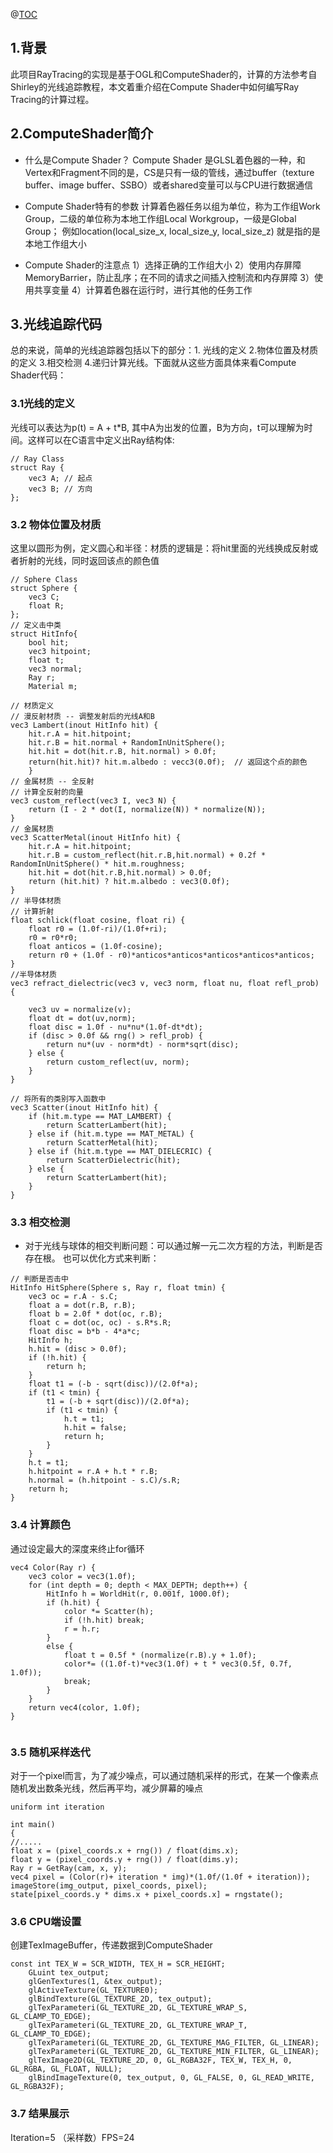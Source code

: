 @[TOC](GPU光线追踪)
## 1.背景
此项目RayTracing的实现是基于OGL和ComputeShader的，计算的方法参考自Shirley的光线追踪教程，本文着重介绍在Compute Shader中如何编写Ray Tracing的计算过程。 
## 2.ComputeShader简介
 - 什么是Compute Shader？ 
Compute Shader 是GLSL着色器的一种，和Vertex和Fragment不同的是，CS是只有一级的管线，通过buffer（texture buffer、image buffer、SSBO）或者shared变量可以与CPU进行数据通信 
- Compute Shader特有的参数
计算着色器任务以组为单位，称为工作组Work Group，二级的单位称为本地工作组Local Workgroup，一级是Global Group； 例如location(local_size_x, local_size_y, local_size_z) 就是指的是本地工作组大小 

- Compute Shader的注意点
1）选择正确的工作组大小  2）使用内存屏障MemoryBarrier，防止乱序；在不同的请求之间插入控制流和内存屏障 3）使用共享变量  4）计算着色器在运行时，进行其他的任务工作

## 3.光线追踪代码
总的来说，简单的光线追踪器包括以下的部分：1. 光线的定义   2.物体位置及材质的定义 3.相交检测  4.递归计算光线。下面就从这些方面具体来看Compute Shader代码：

### 3.1光线的定义
光线可以表达为p(t) = A + t*B, 其中A为出发的位置，B为方向，t可以理解为时间。这样可以在C语言中定义出Ray结构体: 
```
// Ray Class
struct Ray { 
	vec3 A; // 起点 
	vec3 B; // 方向
};
```
### 3.2 物体位置及材质
这里以圆形为例，定义圆心和半径：材质的逻辑是：将hit里面的光线换成反射或者折射的光线，同时返回该点的颜色值 
```
// Sphere Class
struct Sphere {
	vec3 C;
	float R;
};
// 定义击中类 
struct HitInfo{
	bool hit; 
	vec3 hitpoint; 
	float t; 
	vec3 normal; 
	Ray r; 
	Material m; 

// 材质定义
// 漫反射材质 -- 调整发射后的光线A和B
vec3 Lambert(inout HitInfo hit) {
	hit.r.A = hit.hitpoint; 
	hit.r.B = hit.normal + RandomInUnitSphere(); 
	hit.hit = dot(hit.r.B, hit.normal) > 0.0f; 
	return(hit.hit)? hit.m.albedo : vecc3(0.0f);  // 返回这个点的颜色
	} 	
// 金属材质 -- 全反射
// 计算全反射的向量 
vec3 custom_reflect(vec3 I, vec3 N) {
	return (I - 2 * dot(I, normalize(N)) * normalize(N));
}
// 金属材质 
vec3 ScatterMetal(inout HitInfo hit) {
	hit.r.A = hit.hitpoint;
	hit.r.B = custom_reflect(hit.r.B,hit.normal) + 0.2f * RandomInUnitSphere() * hit.m.roughness;
	hit.hit = dot(hit.r.B,hit.normal) > 0.0f;
	return (hit.hit) ? hit.m.albedo : vec3(0.0f);
}
// 半导体材质 
// 计算折射 
float schlick(float cosine, float ri) {
	float r0 = (1.0f-ri)/(1.0f+ri);
	r0 = r0*r0;
	float anticos = (1.0f-cosine);
	return r0 + (1.0f - r0)*anticos*anticos*anticos*anticos*anticos;
}
//半导体材质 
vec3 refract_dielectric(vec3 v, vec3 norm, float nu, float refl_prob) {
	
	vec3 uv = normalize(v);
	float dt = dot(uv,norm);
	float disc = 1.0f - nu*nu*(1.0f-dt*dt);
	if (disc > 0.0f && rng() > refl_prob) {
		return nu*(uv - norm*dt) - norm*sqrt(disc);
	} else {
		return custom_reflect(uv, norm);
	}
}

// 将所有的类别写入函数中
vec3 Scatter(inout HitInfo hit) {
	if (hit.m.type == MAT_LAMBERT) {
		return ScatterLambert(hit);
	} else if (hit.m.type == MAT_METAL) {
		return ScatterMetal(hit);
	} else if (hit.m.type == MAT_DIELECRIC) {
		return ScatterDielectric(hit);
	} else {
		return ScatterLambert(hit);
	}
}

```
### 3.3 相交检测 

 - 对于光线与球体的相交判断问题：可以通过解一元二次方程的方法，判断是否存在根。 也可以优化方式来判断： 
```
// 判断是否击中 
HitInfo HitSphere(Sphere s, Ray r, float tmin) {
	vec3 oc = r.A - s.C;
	float a = dot(r.B, r.B);
	float b = 2.0f * dot(oc, r.B);
	float c = dot(oc, oc) - s.R*s.R;
	float disc = b*b - 4*a*c;
	HitInfo h;
	h.hit = (disc > 0.0f);
	if (!h.hit) {
		return h;
	}
	float t1 = (-b - sqrt(disc))/(2.0f*a);
	if (t1 < tmin) {
		t1 = (-b + sqrt(disc))/(2.0f*a);
		if (t1 < tmin) {
			h.t = t1;
			h.hit = false;
			return h;
		}
	}
	h.t = t1;
	h.hitpoint = r.A + h.t * r.B;
	h.normal = (h.hitpoint - s.C)/s.R;
	return h;
}
```
### 3.4 计算颜色
通过设定最大的深度来终止for循环 
```
vec4 Color(Ray r) {
	vec3 color = vec3(1.0f);
	for (int depth = 0; depth < MAX_DEPTH; depth++) {
		HitInfo h = WorldHit(r, 0.001f, 1000.0f);
		if (h.hit) {
			color *= Scatter(h);
			if (!h.hit) break;
			r = h.r;
		} 
		else {
			float t = 0.5f * (normalize(r.B).y + 1.0f);
			color*= ((1.0f-t)*vec3(1.0f) + t * vec3(0.5f, 0.7f, 1.0f));
			break;
		}
	}
	return vec4(color, 1.0f);
}


```
### 3.5 随机采样迭代 
对于一个pixel而言，为了减少噪点，可以通过随机采样的形式，在某一个像素点随机发出数条光线，然后再平均，减少屏幕的噪点 

```
uniform int iteration

int main()
{
//..... 
float x = (pixel_coords.x + rng()) / float(dims.x); 
float y = (pixel_coords.y + rng()) / float(dims.y); 
Ray r = GetRay(cam, x, y);
vec4 pixel = (Color(r)+ iteration * img)*(1.0f/(1.0f + iteration));
imageStore(img_output, pixel_coords, pixel);
state[pixel_coords.y * dims.x + pixel_coords.x] = rngstate();
```

### 3.6 CPU端设置
创建TexImageBuffer，传递数据到ComputeShader 
```
const int TEX_W = SCR_WIDTH, TEX_H = SCR_HEIGHT; 
	GLuint tex_output; 
	glGenTextures(1, &tex_output); 
	glActiveTexture(GL_TEXTURE0); 
	glBindTexture(GL_TEXTURE_2D, tex_output); 
	glTexParameteri(GL_TEXTURE_2D, GL_TEXTURE_WRAP_S, GL_CLAMP_TO_EDGE); 
	glTexParameteri(GL_TEXTURE_2D, GL_TEXTURE_WRAP_T, GL_CLAMP_TO_EDGE);
	glTexParameteri(GL_TEXTURE_2D, GL_TEXTURE_MAG_FILTER, GL_LINEAR);
	glTexParameteri(GL_TEXTURE_2D, GL_TEXTURE_MIN_FILTER, GL_LINEAR);
	glTexImage2D(GL_TEXTURE_2D, 0, GL_RGBA32F, TEX_W, TEX_H, 0, GL_RGBA, GL_FLOAT, NULL);
	glBindImageTexture(0, tex_output, 0, GL_FALSE, 0, GL_READ_WRITE, GL_RGBA32F); 

```

### 3.7 结果展示
Iteration=5 （采样数）FPS=24
